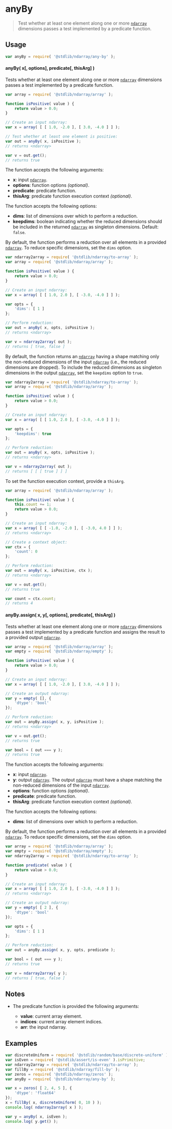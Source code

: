 <!--

@license Apache-2.0

Copyright (c) 2025 The Stdlib Authors.

Licensed under the Apache License, Version 2.0 (the "License");
you may not use this file except in compliance with the License.
You may obtain a copy of the License at

   http://www.apache.org/licenses/LICENSE-2.0

Unless required by applicable law or agreed to in writing, software
distributed under the License is distributed on an "AS IS" BASIS,
WITHOUT WARRANTIES OR CONDITIONS OF ANY KIND, either express or implied.
See the License for the specific language governing permissions and
limitations under the License.

-->

# anyBy

> Test whether at least one element along one or more [`ndarray`][@stdlib/ndarray/ctor] dimensions passes a test implemented by a predicate function.

<section class="intro">

</section>

<!-- /.intro -->

<section class="usage">

## Usage

```javascript
var anyBy = require( '@stdlib/ndarray/any-by' );
```

#### anyBy( x\[, options], predicate\[, thisArg] )

Tests whether at least one element along one or more [`ndarray`][@stdlib/ndarray/ctor] dimensions passes a test implemented by a predicate function.

```javascript
var array = require( '@stdlib/ndarray/array' );

function isPositive( value ) {
    return value > 0.0;
}

// Create an input ndarray:
var x = array( [ [ 1.0, -2.0 ], [ 3.0, -4.0 ] ] );

// Test whether at least one element is positive:
var out = anyBy( x, isPositive );
// returns <ndarray>

var v = out.get();
// returns true
```

The function accepts the following arguments:

-   **x**: input [`ndarray`][@stdlib/ndarray/ctor].
-   **options**: function options _(optional)_.
-   **predicate**: predicate function.
-   **thisArg**: predicate function execution context _(optional)_.

The function accepts the following options:

-   **dims**: list of dimensions over which to perform a reduction.
-   **keepdims**: boolean indicating whether the reduced dimensions should be included in the returned [`ndarray`][@stdlib/ndarray/ctor] as singleton dimensions. Default: `false`.

By default, the function performs a reduction over all elements in a provided [`ndarray`][@stdlib/ndarray/ctor]. To reduce specific dimensions, set the `dims` option.

```javascript
var ndarray2array = require( '@stdlib/ndarray/to-array' );
var array = require( '@stdlib/ndarray/array' );

function isPositive( value ) {
    return value > 0.0;
}

// Create an input ndarray:
var x = array( [ [ 1.0, 2.0 ], [ -3.0, -4.0 ] ] );

var opts = {
    'dims': [ 1 ]
};

// Perform reduction:
var out = anyBy( x, opts, isPositive );
// returns <ndarray>

var v = ndarray2array( out );
// returns [ true, false ]
```

By default, the function returns an [`ndarray`][@stdlib/ndarray/ctor] having a shape matching only the non-reduced dimensions of the input [`ndarray`][@stdlib/ndarray/ctor] (i.e., the reduced dimensions are dropped). To include the reduced dimensions as singleton dimensions in the output [`ndarray`][@stdlib/ndarray/ctor], set the `keepdims` option to `true`.

```javascript
var ndarray2array = require( '@stdlib/ndarray/to-array' );
var array = require( '@stdlib/ndarray/array' );

function isPositive( value ) {
    return value > 0.0;
}

// Create an input ndarray:
var x = array( [ [ 1.0, 2.0 ], [ -3.0, -4.0 ] ] );

var opts = {
    'keepdims': true
};

// Perform reduction:
var out = anyBy( x, opts, isPositive );
// returns <ndarray>

var v = ndarray2array( out );
// returns [ [ [ true ] ] ]
```

To set the function execution context, provide a `thisArg`.

```javascript
var array = require( '@stdlib/ndarray/array' );

function isPositive( value ) {
    this.count += 1;
    return value > 0.0;
}

// Create an input ndarray:
var x = array( [ [ -1.0, -2.0 ], [ -3.0, 4.0 ] ] );
// returns <ndarray>

// Create a context object:
var ctx = {
    'count': 0
};

// Perform reduction:
var out = anyBy( x, isPositive, ctx );
// returns <ndarray>

var v = out.get();
// returns true

var count = ctx.count;
// returns 4
```

#### anyBy.assign( x, y\[, options], predicate\[, thisArg] )

Tests whether at least one element along one or more [`ndarray`][@stdlib/ndarray/ctor] dimensions passes a test implemented by a predicate function and assigns the result to a provided output [`ndarray`][@stdlib/ndarray/ctor].

```javascript
var array = require( '@stdlib/ndarray/array' );
var empty = require( '@stdlib/ndarray/empty' );

function isPositive( value ) {
    return value > 0.0;
}

// Create an input ndarray:
var x = array( [ [ 1.0, -2.0 ], [ 3.0, -4.0 ] ] );

// Create an output ndarray:
var y = empty( [], {
    'dtype': 'bool'
});

// Perform reduction:
var out = anyBy.assign( x, y, isPositive );
// returns <ndarray>

var v = out.get();
// returns true

var bool = ( out === y );
// returns true
```

The function accepts the following arguments:

-   **x**: input [`ndarray`][@stdlib/ndarray/ctor].
-   **y**: output [`ndarray`][@stdlib/ndarray/ctor]. The output [`ndarray`][@stdlib/ndarray/ctor] must have a shape matching the non-reduced dimensions of the input [`ndarray`][@stdlib/ndarray/ctor].
-   **options**: function options _(optional)_.
-   **predicate**: predicate function.
-   **thisArg**: predicate function execution context _(optional)_.

The function accepts the following options:

-   **dims**: list of dimensions over which to perform a reduction.

By default, the function performs a reduction over all elements in a provided [`ndarray`][@stdlib/ndarray/ctor]. To reduce specific dimensions, set the `dims` option.

```javascript
var array = require( '@stdlib/ndarray/array' );
var empty = require( '@stdlib/ndarray/empty' );
var ndarray2array = require( '@stdlib/ndarray/to-array' );

function predicate( value ) {
    return value > 0.0;
}

// Create an input ndarray:
var x = array( [ [ 1.0, 2.0 ], [ -3.0, -4.0 ] ] );
// returns <ndarray>

// Create an output ndarray:
var y = empty( [ 2 ], {
    'dtype': 'bool'
});

var opts = {
    'dims': [ 1 ]
};

// Perform reduction:
var out = anyBy.assign( x, y, opts, predicate );

var bool = ( out === y );
// returns true

var v = ndarray2array( y );
// returns [ true, false ]
```

</section>

<!-- /.usage -->

<section class="notes">

## Notes

-   The predicate function is provided the following arguments:

    -   **value**: current array element.
    -   **indices**: current array element indices.
    -   **arr**: the input ndarray.

</section>

<!-- /.notes -->

<section class="examples">

## Examples

<!-- eslint no-undef: "error" -->

```javascript
var discreteUniform = require( '@stdlib/random/base/discrete-uniform' ).factory;
var isEven = require( '@stdlib/assert/is-even' ).isPrimitive;
var ndarray2array = require( '@stdlib/ndarray/to-array' );
var fillBy = require( '@stdlib/ndarray/fill-by' );
var zeros = require( '@stdlib/ndarray/zeros' );
var anyBy = require( '@stdlib/ndarray/any-by' );

var x = zeros( [ 2, 4, 5 ], {
    'dtype': 'float64'
});
x = fillBy( x, discreteUniform( 0, 10 ) );
console.log( ndarray2array( x ) );

var y = anyBy( x, isEven );
console.log( y.get() );
```

</section>

<!-- /.examples -->

<!-- Section for related links. Do not manually edit this section, as it is automatically populated. -->

<section class="related">

</section>

<!-- /.related -->

<!-- Section for all links. Make sure to keep an empty line after the `section` element and another before the `/section` close. -->

<section class="links">

[@stdlib/ndarray/ctor]: https://github.com/stdlib-js/ndarray/tree/main/ctor

</section>

<!-- /.links -->
